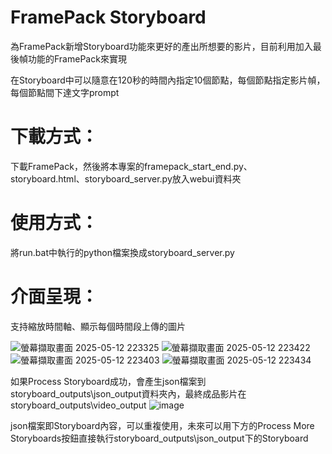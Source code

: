 # FramePack Storyboard

為FramePack新增Storyboard功能來更好的產出所想要的影片，目前利用加入最後幀功能的FramePack來實現

在Storyboard中可以隨意在120秒的時間內指定10個節點，每個節點指定影片幀，每個節點間下達文字prompt

# 下載方式：
下載FramePack，然後將本專案的framepack_start_end.py、storyboard.html、storyboard_server.py放入webui資料夾

# 使用方式：
將run.bat中執行的python檔案換成storyboard_server.py

# 介面呈現：
支持縮放時間軸、顯示每個時間段上傳的圖片

![螢幕擷取畫面 2025-05-12 223325](https://github.com/user-attachments/assets/4924e4cc-94bd-47ba-8ff2-104053576a94)
![螢幕擷取畫面 2025-05-12 223422](https://github.com/user-attachments/assets/ee57df9b-11d5-4ff3-a7eb-2328f9c8ff39)
![螢幕擷取畫面 2025-05-12 223403](https://github.com/user-attachments/assets/23800272-51f4-4279-aa48-05614d9a8e08)
![螢幕擷取畫面 2025-05-12 223434](https://github.com/user-attachments/assets/b8c4cea1-19f4-433c-83f0-615061c01d17)

如果Process Storyboard成功，會產生json檔案到storyboard_outputs\json_output資料夾內，最終成品影片在storyboard_outputs\video_output
![image](https://github.com/user-attachments/assets/284c66ad-edb0-4949-a5f6-6e4cc05240bd)

json檔案即Storyboard內容，可以重複使用，未來可以用下方的Process More Storyboards按鈕直接執行storyboard_outputs\json_output下的Storyboard
